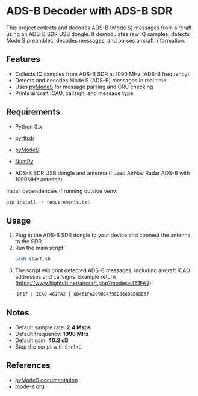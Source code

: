# ADS-B Decoder with ADS-B SDR

This project collects and decodes ADS-B (Mode S) messages from aircraft using an ADS-B SDR USB dongle. It demodulates raw IQ samples, detects Mode S preambles, decodes messages, and parses aircraft information.

## Features

- Collects IQ samples from ADS-B SDR at 1090 MHz (ADS-B frequency)
- Detects and decodes Mode S (ADS-B) messages in real time
- Uses [pyModeS](https://github.com/junzis/pyModeS) for message parsing and CRC checking
- Prints aircraft ICAO, callsign, and message type

## Requirements

- Python 3.x
- [pyrtlsdr](https://github.com/roger-/pyrtlsdr)
- [pyModeS](https://github.com/junzis/pyModeS)
- [NumPy](https://numpy.org/)

- ADS-B SDR USB dongle and antenna (I used AirNav Radar ADS-B with 1090MHz antenna)

Install dependencies if running outside venv:
```sh
pip install -r requirements.txt
```

## Usage

1. Plug in the ADS-B SDR dongle to your device and connect the antenna to the SDR.
2. Run the main script:
    ```sh
    bash start.sh
    ```
3. The script will print detected ADS-B messages, including aircraft ICAO addresses and callsigns. Example return (https://www.flightdb.net/aircraft.php?modes=461FA2): 

```sh
    DF17 | ICAO 461FA2 | 8D461FA2990C479ED86802B6BE37
```


## Notes

- Default sample rate: **2.4 Msps**
- Default frequency: **1090 MHz**
- Default gain: **40.2 dB**
- Stop the script with `Ctrl+C`.

## References

- [pyModeS documentation](https://mode-s.org/pymodes/api/)
- [mode-s org](https://mode-s.org/1090mhz/content/ads-b/1-basics.html)